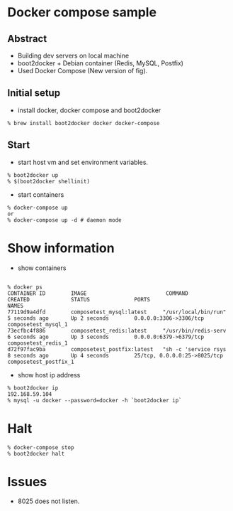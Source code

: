 Docker compose sample
=====

Abstract
---

- Building dev servers on local machine
- boot2docker +  Debian container (Redis, MySQL, Postfix)
- Used Docker Compose (New version of fig).



Initial setup
---

- install docker, docker compose  and boot2docker
```
% brew install boot2docker docker docker-compose
```



Start
---

- start host vm and set environment variables.
```
% boot2docker up
% $(boot2docker shellinit)
```

- start containers
```
% docker-compose up
or
% docker-compose up -d # daemon mode
```


Show information
===

- show containers
```

% docker ps
CONTAINER ID        IMAGE                         COMMAND                CREATED             STATUS              PORTS                          NAMES
77119d9a4dfd        composetest_mysql:latest     "/usr/local/bin/run"   5 seconds ago       Up 2 seconds        0.0.0.0:3306->3306/tcp         composetest_mysql_1
73ecfbc4f886        composetest_redis:latest     "/usr/bin/redis-serv   6 seconds ago       Up 3 seconds        0.0.0.0:6379->6379/tcp         composetest_redis_1
d72f97fac9ba        composetest_postfix:latest   "sh -c 'service rsys   8 seconds ago       Up 4 seconds        25/tcp, 0.0.0.0:25->8025/tcp   composetest_postfix_1
```



- show host ip address

```
% boot2docker ip
192.168.59.104
% mysql -u docker --password=docker -h `boot2docker ip`
```




Halt
===


```
% docker-compose stop
% boot2docker halt
```

Issues
===
- 8025 does not listen.
